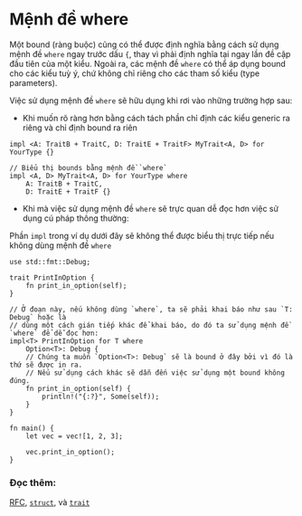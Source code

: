 # Mệnh đề where

Một bound (ràng buộc) cũng có thể được định nghĩa bằng cách sử dụng mệnh đề `where` ngay trước dấu `{`, thay vì phải định nghĩa tại ngay lần đề cập đầu tiên của một kiểu.
Ngoài ra, các mệnh đề `where` có thể áp dụng bound cho các kiểu tuỳ ý, chứ không chỉ riêng cho các tham số kiểu (type parameters).

Việc sử dụng mệnh đề `where` sẽ hữu dụng khi rơi vào những trường hợp sau:

- Khi muốn rõ ràng hơn bằng cách tách phần chỉ định các kiểu generic ra riêng và chỉ định bound ra riên

```rust,ignore
impl <A: TraitB + TraitC, D: TraitE + TraitF> MyTrait<A, D> for YourType {}

// Biểu thị bounds bằng mệnh đề `where`
impl <A, D> MyTrait<A, D> for YourType where
    A: TraitB + TraitC,
    D: TraitE + TraitF {}
```

- Khi mà việc sử dụng mệnh đề `where` sẽ trực quan dễ đọc hơn việc sử dụng cú pháp thông thường:

Phần `impl` trong ví dụ dưới đây sẽ không thể được biểu thị trực tiếp nếu không dùng mệnh đề `where`

```rust,editable
use std::fmt::Debug;

trait PrintInOption {
    fn print_in_option(self);
}

// Ở đoạn này, nếu không dùng `where`, ta sẽ phải khai báo như sau `T: Debug` hoặc là
// dùng một cách gián tiếp khác để khai báo, do đó ta sử dụng mệnh đề `where` để dễ đọc hơn:
impl<T> PrintInOption for T where
    Option<T>: Debug {
    // Chúng ta muốn `Option<T>: Debug` sẽ là bound ở đây bởi vì đó là thứ sẽ được in ra.
    // Nếu sử dụng cách khác sẽ dẫn đến việc sử dụng một bound không đúng.
    fn print_in_option(self) {
        println!("{:?}", Some(self));
    }
}

fn main() {
    let vec = vec![1, 2, 3];

    vec.print_in_option();
}
```

### Đọc thêm:

[RFC][where], [`struct`][struct], và [`trait`][trait]

[struct]: ../custom_types/structs.md
[trait]: ../trait.md
[where]: https://github.com/rust-lang/rfcs/blob/master/text/0135-where.md
